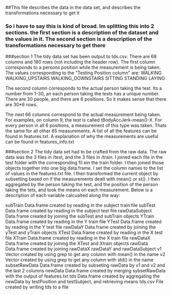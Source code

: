 ##This file describes the data in the data set, and describes the transformations necessary to get it

### So i have to say this is kind of broad. Im splitting this into 2 sections. the first section is a description of the dataset and the values in it. The second section is a description of the transformations necessary to get there

###section 1
The tidy data set has been output to tds.csv. There are 68 columns and 180 rows (not including the header row). The first column corresponds to a persons position while the measurement is being taken. The values corresponding to the "Testing Position column" are:
WALKING
WALKING_UPSTAIRS
WALKING_DOWNSTAIRS
SITTING
STANDING
LAYING

The second column corresponds to the actual person taking the test. Its a number from 1-30, an each person taking the tests has a unique number. There are 30 people, and there are 6 positions. So it makes sense that there are 30*6 rows.

The next 66 columns correspond to the actual measurement being taken. For examples, on column 9, the test is called tBodyAccJerk-mean()-X. For every person in all 6 positions, a measurement of this type was taken. Thats the same for all other 65 measurements. A list of all the features can be found in features.txt. A explanation of why the measurements are useful can be found in features_info.txt

###section 2
The tidy data set had to be crafted from the raw data. The raw data was the 3 files in /test, and the 3 files in /train. I joined each file in the test folder with the corresponding fil ein the train folder. I then joined those objects together into one big data.frame. I set the column names to the list of values in the features.txt file.
I then transformed the current object by subsetting based on if the measurements dealt with mean() or st(). I then aggregated by the person taking the test, and the position of the person taking the tets, and took the means on each measurement. Below is a description of each variable calcualted along the way:

subTrain        Data.frame created by reading in the subject train file
subTest         Data.frame created by reading in the subject test file
rawDataSubject  Data.frame created by joining the subTest and subTrain objects
YTrain          Data.frame created by reading in the Y train file
YTest           Data.frame created by reading in the Y test file
rawDataY        Data.frame created by joining the yTest and yTrain objects
XTest           Data.frame created by reading in the X test file
XTrain          Data.frame created by reading in the X train file
rawDataX        Data.frame created by joining the XTest and Xtrain objects
rawData         Data.frame created by joining rawDataX rawDataY and rawDataSubject
v1              Vector created by using grep to get any column with mean() in the name
v2              Vector created by using grep to get any column with std() in the name
subsetRawData   Data.frame created by subseting rawData by v1 and v2 and the last 2 columns
newData         Data.frame created by merging sybsetRawData with the output of features.txt
tds             Data.frame created by aggregating the newData by testPosition and testSubject, and retrieving means
tds.csv         File created by writing tds to a file

